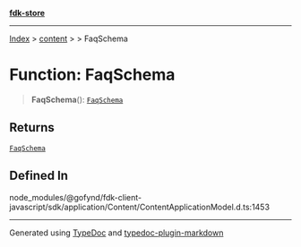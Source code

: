[**fdk-store**](../../../README.md)
***

[Index](../../../API.md) > [content](../../README.md) > [<internal>](../README.md) > FaqSchema

# Function: FaqSchema

> **FaqSchema**(): [`FaqSchema`](../type-aliases/type-alias.FaqSchema.md)

## Returns

[`FaqSchema`](../type-aliases/type-alias.FaqSchema.md)

## Defined In

node\_modules/@gofynd/fdk-client-javascript/sdk/application/Content/ContentApplicationModel.d.ts:1453

***
Generated using [TypeDoc](https://typedoc.org/) and [typedoc-plugin-markdown](https://www.npmjs.com/package/typedoc-plugin-markdown)
